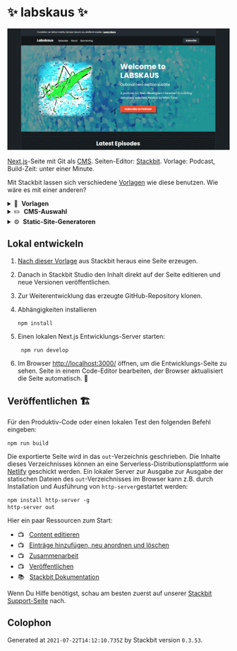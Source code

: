 # ✨ labskaus ✨

<img src="/public/images/labskaus-demo-1024x559.png" width="600">

[Next.js](https://nextjs.org/)-Seite mit Git als [CMS](https://en.wikipedia.org/wiki/Content_management_system). Seiten-Editor: [Stackbit](https://www.stackbit.com?utm_source=project-readme&utm_medium=referral&utm_campaign=user_themes). Vorlage: Podcast, Build-Zeit: unter einer Minute.

Mit Stackbit lassen sich verschiedene [Vorlagen](https://app.stackbit.com/create?theme=https://github.com/stackbit-themes/exto-unibit&utm_source=project-readme&utm_medium=referral&utm_campaign=user_themes) wie diese benutzen. Wie wäre es mit einer anderen?

<details>
        <summary>🎨 &nbsp;<strong>Vorlagen</strong></summary>
        <ul>
                <li><a href="https://app.stackbit.com/create?theme=https://github.com/stackbit-themes/fresh-unibit&utm_source=project-readme&utm_medium=referral&utm_campaign=user_themes">Persönliche Seite mit Blog</a></li>
                <li><a href="https://app.stackbit.com/create?theme=https://github.com/stackbit-themes/azimuth-unibit&utm_source=project-readme&utm_medium=referral&utm_campaign=user_themes">Schickes SaaS Theme</a></li>
                <li><a href="https://app.stackbit.com/create?theme=https://github.com/stackbit-themes/starter-unibit&utm_source=project-readme&utm_medium=referral&utm_campaign=user_themes">Ultra anpassbarer Starter. Der Favorit bei Entwicklern.</a></li>
                </ul>
</details>

<details>
        <summary>✏️ &nbsp;<strong>CMS-Auswahl</strong></summary>
        <ul>
                <li><a href="https://app.stackbit.com/create?cms=contentful&utm_source=project-readme&utm_medium=referral&utm_campaign=user_themes">Contentful</a></li>
                <li><a href="https://app.stackbit.com/create?cms=sanity&utm_source=project-readme&utm_medium=referral&utm_campaign=user_themes">Sanity</a></li>
                <li><a href="https://app.stackbit.com/create?cms=datocms&utm_source=project-readme&utm_medium=referral&utm_campaign=user_themes">Dato CMS</a></li>
                </ul>
</details>

<details>
        <summary>⚙️ &nbsp;<strong>Static-Site-Generatoren</strong></summary>
        <ul>
                <li><a href="https://app.stackbit.com/create?ssg=gatsby&utm_source=project-readme&utm_medium=referral&utm_campaign=user_themes">Gatsby</a></li>
                <li><a href="https://app.stackbit.com/create?ssg=nextjs&utm_source=project-readme&utm_medium=referral&utm_campaign=user_themes">Next.js</a></li>
                <li><a href="https://app.stackbit.com/create?ssg=hugo&utm_source=project-readme&utm_medium=referral&utm_campaign=user_themes">Hugo</a></li>
                </ul>
</details>

## Lokal entwickeln

1. [Nach dieser Vorlage](https://app.stackbit.com/create?theme=https://github.com/stackbit-themes/podcaster-nextjs&utm_source=theme-readme&utm_medium=referral&utm_campaign=stackbit_themes) aus Stackbit heraus eine Seite erzeugen.

2. Danach in Stackbit Studio den Inhalt direkt auf der Seite editieren und neue Versionen veröffentlichen.

3. Zur Weiterentwicklung das erzeugte GitHub-Repository klonen.

4. Abhängigkeiten installieren

       npm install
       
4. Einen lokalen Next.js Entwicklungs-Server starten:

        npm run develop

5. Im Browser [http://localhost:3000/](http://localhost:3000/) öffnen, um die Entwicklungs-Seite zu sehen. Seite in einem Code-Editor bearbeiten, der Browser aktualisiert die Seite automatisch. 🎉


## Veröffentlichen 🏗

Für den Produktiv-Code oder einen lokalen Test den folgenden Befehl eingeben:

    npm run build

Die exportierte Seite wird in das `out`-Verzeichnis geschrieben. Die Inhalte dieses Verzeichnisses können an eine Serverless-Distributionsplattform wie [Netlify](https://www.netlify.com) geschickt werden.
Ein lokaler Server zur Ausgabe zur Ausgabe der statischen Dateien des `out`-Verzeichnisses im Browser kann z.B. durch Installation und Ausführung von `http-server`gestartet werden:

    npm install http-server -g
    http-server out


Hier ein paar Ressourcen zum Start:

- 📺 &nbsp; [Content editieren](https://stackbit.link/project-readme-editing-video)
- 📺 &nbsp; [Einträge hinzufügen, neu anordnen und löschen](https://stackbit.link/project-readme-adding-video)
- 📺 &nbsp; [Zusammenarbeit](https://stackbit.link/project-readme-collaboration-video)
- 📺 &nbsp; [Veröffentlichen](https://stackbit.link/project-readme-publishing-video)
- 📚 &nbsp; [Stackbit Dokumentation](https://stackbit.link/project-readme-documentation)

Wenn Du Hilfe benötigst, schau am besten zuerst auf unserer [Stackbit Support-Seite](https://stackbit.link/project-readme-support) nach.

## Colophon

Generated at `2021-07-22T14:12:10.735Z` by Stackbit version `0.3.53`.
